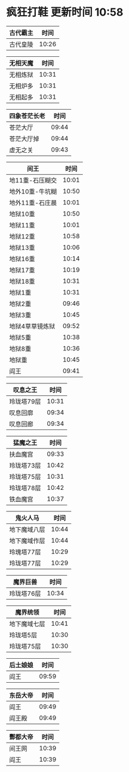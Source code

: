 # 疯狂打鞋 更新时间 10:58

| 古代霸主   | 时间    |
|--------|-------|
| 古代皇陵 | 10:26 |

| 无相天魔   | 时间    |
|--------|-------|
| 无相炼狱 | 10:31 |
| 无相炉多 | 10:31 |
| 无相起多 | 10:31 |

| 四象苍茫长老   | 时间    |
|--------|-------|
| 苍茫大厅 | 09:44 |
| 苍茫大厅掉 | 09:44 |
| 虚无之关 | 09:43 |

| 间王   | 时间    |
|--------|-------|
| 地11重-石压糊交 | 10:01 |
| 地外10重-牛坑糊 | 10:50 |
| 地外11重-石庄晨 | 10:01 |
| 地狱10重 | 10:50 |
| 地狱11重 | 10:01 |
| 地狱12重 | 10:58 |
| 地狱13重 | 10:06 |
| 地狱16重 | 10:14 |
| 地狱17重 | 10:19 |
| 地狱18重 | 10:31 |
| 地狱1重 | 10:31 |
| 地狱2重 | 09:46 |
| 地狱3重 | 10:45 |
| 地狱4草草镜炼狱 | 09:52 |
| 地狱5重 | 10:38 |
| 地狱8重 | 10:36 |
| 地狱重 | 10:45 |
| 阎王 | 09:41 |

| 叹息之王   | 时间    |
|--------|-------|
| 玲珑塔79层 | 10:31 |
| 叹息回廓 | 09:34 |
| 叹息回廊 | 09:34 |

| 猛魔之王   | 时间    |
|--------|-------|
| 扶血魔宫 | 09:33 |
| 玲珑塔73层 | 10:42 |
| 玲珑塔75层 | 10:31 |
| 玲珑塔78层 | 10:42 |
| 铁血魔宫 | 10:37 |

| 鬼火人马   | 时间    |
|--------|-------|
| 地下魔域八层 | 10:44 |
| 地下魔域作层 | 10:44 |
| 玲瑰塔77层 | 10:29 |
| 玲珑塔77层 | 10:29 |

| 魔界巨兽   | 时间    |
|--------|-------|
| 玲珑塔76层 | 10:34 |

| 魔界统领   | 时间    |
|--------|-------|
| 地下魔域七层 | 10:41 |
| 玲珑塔5层 | 10:30 |
| 玲珑塔75层 | 10:30 |

| 后土娘娘   | 时间    |
|--------|-------|
| 阎王 | 09:59 |

| 东岳大帝   | 时间    |
|--------|-------|
| 阎王 | 09:49 |
| 阎王殿 | 09:49 |

| 酆都大帝   | 时间    |
|--------|-------|
| 间王网 | 10:39 |
| 阎王 | 10:39 |